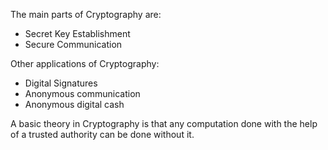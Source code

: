 The main parts of Cryptography are:
- Secret Key Establishment
- Secure Communication

Other applications of Cryptography:
- Digital Signatures
- Anonymous communication
- Anonymous digital cash

A basic theory in Cryptography is that any computation done with the help of a trusted authority can be done without it.